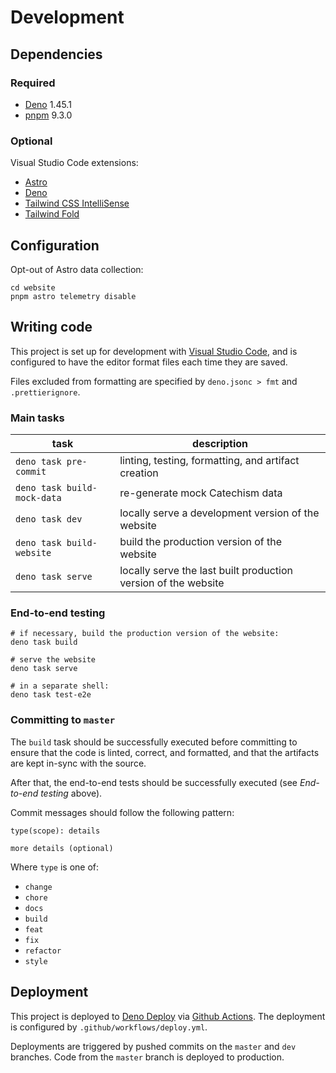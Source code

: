 # Development

## Dependencies

### Required

- [Deno](https://deno.land/) 1.45.1
- [pnpm](https://pnpm.io/) 9.3.0

### Optional

Visual Studio Code extensions:

- [Astro](https://marketplace.visualstudio.com/items?itemName=astro-build.astro-vscode)
- [Deno](https://marketplace.visualstudio.com/items?itemName=denoland.vscode-deno)
- [Tailwind CSS IntelliSense](https://marketplace.visualstudio.com/items?itemName=bradlc.vscode-tailwindcss)
- [Tailwind Fold](https://marketplace.visualstudio.com/items?itemName=stivo.tailwind-fold)

## Configuration

Opt-out of Astro data collection:

```
cd website
pnpm astro telemetry disable
```

## Writing code

This project is set up for development with [Visual Studio Code](https://code.visualstudio.com/), and is configured to have the editor
format files each time they are saved.

Files excluded from formatting are specified by `deno.jsonc > fmt` and `.prettierignore`.

### Main tasks

| task                        | description                                                    |
| --------------------------- | -------------------------------------------------------------- |
| `deno task pre-commit`      | linting, testing, formatting, and artifact creation            |
| `deno task build-mock-data` | re-generate mock Catechism data                                |
| `deno task dev`             | locally serve a development version of the website             |
| `deno task build-website`   | build the production version of the website                    |
| `deno task serve`           | locally serve the last built production version of the website |

### End-to-end testing

```
# if necessary, build the production version of the website:
deno task build

# serve the website
deno task serve

# in a separate shell:
deno task test-e2e
```

### Committing to `master`

The `build` task should be successfully executed before committing to ensure that the code is linted, correct, and formatted, and that the
artifacts are kept in-sync with the source.

After that, the end-to-end tests should be successfully executed (see _End-to-end testing_ above).

Commit messages should follow the following pattern:

```
type(scope): details

more details (optional)
```

Where `type` is one of:

- `change`
- `chore`
- `docs`
- `build`
- `feat`
- `fix`
- `refactor`
- `style`

## Deployment

This project is deployed to [Deno Deploy](https://deno.com/deploy) via [Github Actions](https://docs.github.com/en/actions). The deployment
is configured by `.github/workflows/deploy.yml`.

Deployments are triggered by pushed commits on the `master` and `dev` branches. Code from the `master` branch is deployed to production.
